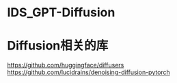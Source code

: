 # IDS_GPT-Diffusion
# Diffusion相关的库
https://github.com/huggingface/diffusers  
https://github.com/lucidrains/denoising-diffusion-pytorch